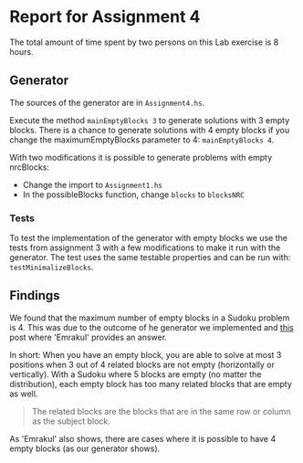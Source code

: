 # Report for Assignment 4

The total amount of time spent by two persons on this Lab exercise is 8 hours.

## Generator

The sources of the generator are in `Assignment4.hs`.

Execute the method `mainEmptyBlocks 3` to generate solutions with 3 empty blocks. 
There is a chance to generate solutions with 4 empty blocks if you change the maximumEmptyBlocks parameter to 4: `mainEmptyBlocks 4`.

With two modifications it is possible to generate problems with empty nrcBlocks:

- Change the import to `Assignment1.hs`
- In the possibleBlocks function, change `blocks` to `blocksNRC`

### Tests

To test the implementation of the generator with empty blocks we use the tests from assignment 3 with a few modifications to make it run with the generator.
The test uses the same testable properties and can be run with: `testMinimalizeBlocks`.

## Findings

We found that the maximum number of empty blocks in a Sudoku problem is 4. This was due to the outcome of he generator we implemented and [this](http://puzzling.stackexchange.com/questions/309/what-is-the-maximum-number-of-empty-3x3-blocks-a-proper-sudoku-can-have) post where 'Emrakul' provides an answer.

In short: When you have an empty block, you are able to solve at most 3 positions when 3 out of 4 related blocks are not empty (horizontally or vertically). With a Sudoku where 5 blocks are empty (no matter the distribution), each empty block has too many related blocks that are empty as well.

> The related blocks are the blocks that are in the same row or column as the subject block.

As 'Emrakul' also shows, there are cases where it is possible to have 4 empty blocks (as our generator shows).
